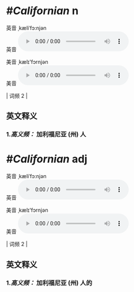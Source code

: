 # ***\#Californian*** n
英音 ˌkæliˈfɔ:njən  
英音
<audio src="./media/Californian-B.aac" controls="controls"></audio>

美音 ˌkælɪ'fɔrnjən  
美音
<audio src="./media/Californian.aac" controls="controls"></audio>



| 词频 2 |  

英文释义
---
### 1.*高义频：* **加利福尼亚 (州) 人**  


# ***\#Californian*** adj
英音 ˌkæliˈfɔ:njən  
英音
<audio src="./media/Californian-B.aac" controls="controls"></audio>

美音 ˌkælɪ'fɔrnjən  
美音
<audio src="./media/Californian.aac" controls="controls"></audio>



| 词频 2 |  

英文释义
---
### 1.*高义频：* **加利福尼亚 (州) 人的**  


